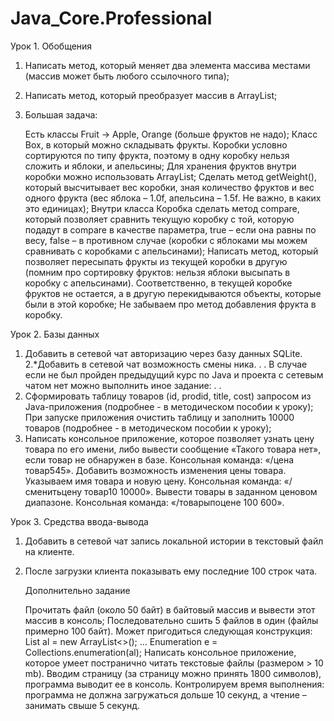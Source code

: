 # Java_Core.Professional

Урок 1. Обобщения
1. Написать метод, который меняет два элемента массива местами (массив может быть любого ссылочного типа);
2. Написать метод, который преобразует массив в ArrayList;
3. Большая задача:

    Есть классы Fruit -> Apple, Orange (больше фруктов не надо);
    Класс Box, в который можно складывать фрукты. Коробки условно сортируются по типу фрукта, поэтому в одну коробку нельзя сложить и яблоки, и апельсины;
    Для хранения фруктов внутри коробки можно использовать ArrayList;
    Сделать метод getWeight(), который высчитывает вес коробки, зная количество фруктов и вес одного фрукта (вес яблока – 1.0f, апельсина – 1.5f. Не важно, в каких это единицах);
    Внутри класса Коробка сделать метод compare, который позволяет сравнить текущую коробку с той, которую подадут в compare в качестве параметра, true – если она равны по весу, false – в противном случае (коробки с яблоками мы можем сравнивать с коробками с апельсинами);
    Написать метод, который позволяет пересыпать фрукты из текущей коробки в другую (помним про сортировку фруктов: нельзя яблоки высыпать в коробку с апельсинами). Соответственно, в текущей коробке фруктов не остается, а в другую перекидываются объекты, которые были в этой коробке;
    Не забываем про метод добавления фрукта в коробку.

Урок 2. Базы данных
1. Добавить в сетевой чат авторизацию через базу данных SQLite.
2.*Добавить в сетевой чат возможность смены ника.
.
.
В случае если не был пройден предыдущий курс по Java и проекта с сетевым чатом нет можно выполнить иное задание:
.
.
1. Сформировать таблицу товаров (id, prodid, title, cost) запросом из Java-приложения (подробнее - в методическом пособии к уроку);
При запуске приложения очистить таблицу и заполнить 10000 товаров (подробнее - в методическом пособии к уроку);
2. Написать консольное приложение, которое позволяет узнать цену товара по его имени, либо вывести сообщение «Такого товара нет», если товар не обнаружен в базе. Консольная команда: «/цена товар545».
Добавить возможность изменения цены товара. Указываем имя товара и новую цену. Консольная команда: «/сменитьцену товар10 10000».
Вывести товары в заданном ценовом диапазоне. Консольная команда: «/товарыпоцене 100 600».

Урок 3. Средства ввода-вывода
1. Добавить в сетевой чат запись локальной истории в текстовый файл на клиенте.
2. После загрузки клиента показывать ему последние 100 строк чата.

    Дополнительно задание

    Прочитать файл (около 50 байт) в байтовый массив и вывести этот массив в консоль;
    Последовательно сшить 5 файлов в один (файлы примерно 100 байт). Может пригодиться следующая конструкция: List<InputStream> al = new ArrayList<>(); ... Enumeration<InputStream> e = Collections.enumeration(al);
    Написать консольное приложение, которое умеет постранично читать текстовые файлы (размером > 10 mb). Вводим страницу (за страницу можно принять 1800 символов), программа выводит ее в консоль. Контролируем время выполнения: программа не должна загружаться дольше 10 секунд, а чтение – занимать свыше 5 секунд.
